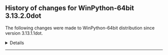 ﻿## History of changes for WinPython-64bit 3.13.2.0dot

The following changes were made to WinPython-64bit distribution since version 3.13.1.1dot.

<details>
### Python packages

Upgraded packages:

  * [Python](http://www.python.org/) 3.13.1 → 3.13.2 (Python programming language with standard library)
  * [wheel](https://pypi.org/project/wheel) 0.44.0 → 0.45.1 (A built-package format for Python)
  * [winpython](https://pypi.org/project/winpython) 11.5.20250126 → 13.1.20250222 (WinPython distribution tools, including WPPM)


</details>
* * *
